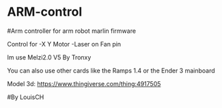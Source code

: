 # ARM-control
#Arm controller for arm robot marlin firmware


Control for
-X Y Motor 
-Laser on Fan pin 

Im use Melzi2.0 V5 By Tronxy 

You can also use other cards like the Ramps 1.4 or the Ender 3 mainboard


Model 3d: https://www.thingiverse.com/thing:4917505

#By LouisCH
